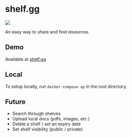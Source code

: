 # shelf.gg

![](example.jpg)

An easy way to share and find resources.

## Demo

Available at [shelf.gg](https://shelf.gg)

## Local

To setup locally, run `docker-compose up` in the root directory.

## Future

- Search through shelves
- Upload local docs (pdfs, images, etc.)
- Delete a shelf / set an expiry date
- Set shelf visibility (public / private)
